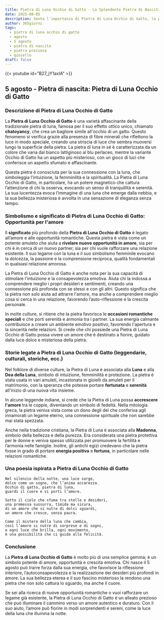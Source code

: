 ```yaml
---
title: Pietra di Luna Occhio di Gatto - La Splendente Pietra di Nascita per 5 agosto
date: 2025-08-05
description: Senta l'importanza di Pietra di Luna Occhio di Gatto, la pietra di nascita di 5 agosto che simboleggia Opportunità per l'amore. Lasci che la sua bellezza e il suo significato illuminino la sua giornata.
author: 365giorni
tags:
  - pietra di luna occhio di gatto
  - agosto
  - 5 agosto
  - pietra di nascita
  - pietra preziosa
  - gioiello
draft: false
---
```


{{< youtube id="B27_jY1axIA" >}}

## 5 agosto - Pietra di nascita: Pietra di Luna Occhio di Gatto

### Descrizione di Pietra di Luna Occhio di Gatto

La **Pietra di Luna Occhio di Gatto** è una varietà affascinante della tradizionale pietra di luna, famosa per il suo effetto ottico unico, chiamato **chatoyancy**, che crea un bagliore simile all'occhio di un gatto. Questo fenomeno si verifica grazie alla presenza di fibre minerali che riflettono la luce in modo speciale, creando una striscia di luce che sembra muoversi lungo la superficie della pietra. La pietra di luna in sé è caratterizzata da un colore che varia dal bianco lattiginoso al blu perlaceo, mentre la variante Occhio di Gatto ha un aspetto più misterioso, con un gioco di luci che conferisce un aspetto sfumato e affascinante.

Questa pietra è conosciuta per la sua connessione con la luna, che simboleggia l’intuizione, la femminilità e la spiritualità. La Pietra di Luna Occhio di Gatto, in particolare, ha un potere magnetico che cattura l’attenzione di chi la osserva, evocando un senso di tranquillità e serenità. La sua lucentezza evoca l’immagine di una luna che emerge dalla nebbia, e la sua bellezza misteriosa è avvolta in una sensazione di eleganza senza tempo.

### Simbolismo e significato di Pietra di Luna Occhio di Gatto: Opportunità per l'amore

Il **significato** più profondo della **Pietra di Luna Occhio di Gatto** è legato all’amore e alle opportunità romantiche. Questa pietra è vista come un potente amuleto che aiuta a **rivelare nuove opportunità in amore**, sia per chi è in cerca di un nuovo partner, sia per chi vuole rafforzare una relazione esistente. Il suo legame con la luna e il suo simbolismo femminile evocano la dolcezza, la passione e la comprensione reciproca, qualità fondamentali in qualsiasi relazione amorosa.

La Pietra di Luna Occhio di Gatto è anche nota per la sua capacità di stimolare l'intuizione e la consapevolezza emotiva. Aiuta chi la indossa a comprendere meglio i propri desideri e sentimenti, creando una connessione più profonda con se stessi e con gli altri. Questo significa che la pietra non solo aiuta ad attrarre l'amore, ma anche a comprendere meglio cosa si cerca in una relazione, favorendo l’auto-riflessione e la crescita personale.

In molte culture, si ritiene che la pietra favorisca le **occasioni romantiche speciali** e che porti serenità e armonia tra i partner. La sua energia calmante contribuisce a creare un ambiente emotivo positivo, favorendo l'apertura e la sincerità nelle relazioni. Si crede che chi possiede una Pietra di Luna Occhio di Gatto possa vivere un amore che è destinato a fiorire, guidato dalla luce dolce e misteriosa della pietra.

### Storie legate a Pietra di Luna Occhio di Gatto (leggendarie, culturali, storiche, ecc.)

Nel folklore di diverse culture, la Pietra di Luna è associata alla **Luna** e alla **Dea della Luna**, simbolo di intuizione, femminilità e protezione. La pietra è stata usata in vari amuleti, incastonata in gioielli da amuleti per il matrimonio, con la speranza che potesse portare **fortunata** e **serenità** all'inizio di una nuova vita insieme.

In alcune leggende indiane, si crede che la Pietra di Luna possa **accrescere l'amore** tra le coppie, diventando un simbolo di fedeltà. Nella mitologia greca, la pietra veniva vista come un dono degli dei che conferiva agli innamorati un legame eterno, una connessione spirituale che non sarebbe mai stata spezzata.

Anche nella tradizione cristiana, la Pietra di Luna è associata alla **Madonna**, simbolo della bellezza e della purezza. Era considerata una pietra protettiva per le donne e veniva spesso utilizzata per promuovere la fertilità e l’armonia nelle famiglie. Inoltre, gli antichi egizi credevano che la pietra fosse in grado di portare **energia positiva** e **fortuna**, in particolare nelle relazioni romantiche.

### Una poesia ispirata a Pietra di Luna Occhio di Gatto

```
Nel silenzio della notte, una luce sorge,  
dolce come un sogno, che l’anima accarezza.  
Occhio di gatto, pietra di luna,  
guardi il cuore e vi porti l’amore.

Sotto il cielo che sfuma tra stelle e desideri,  
una promessa sussurra, timida ma sicura,  
di un amore che si nutre di dolci sguardi,  
un amore che cresce, senza paura.

Come il mistero della luna che cambia,  
così l’amore si nutre di sorprese e di sogni,  
e ogni luce che brilla, ogni movimento,  
è una possibilità che ci guida alla felicità.
```

### Conclusione

La **Pietra di Luna Occhio di Gatto** è molto più di una semplice gemma; è un simbolo potente di amore, opportunità e crescita emotiva. Chi nasce il 5 agosto può trarre forza dalla sua energia, che favorisce la riflessione interiore, l’autoconsapevolezza e la realizzazione dei desideri più profondi in amore. La sua bellezza eterea e il suo fascino misterioso la rendono una pietra che non solo cattura lo sguardo, ma anche il cuore.

Se sei alla ricerca di nuove opportunità romantiche o vuoi rafforzare un legame già esistente, la Pietra di Luna Occhio di Gatto è un alleato prezioso che può illuminare il cammino verso un amore autentico e duraturo. Con il suo aiuto, l’amore può fiorire in modi sorprendenti e sereni, come la luce della luna che illumina la notte.
